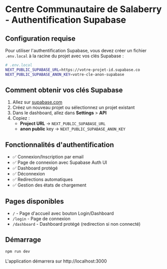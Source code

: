 # Centre Communautaire de Salaberry - Authentification Supabase

## Configuration requise

Pour utiliser l'authentification Supabase, vous devez créer un fichier `.env.local` à la racine du projet avec vos clés Supabase :

```bash
# .env.local
NEXT_PUBLIC_SUPABASE_URL=https://votre-projet-id.supabase.co
NEXT_PUBLIC_SUPABASE_ANON_KEY=votre-cle-anon-supabase
```

## Comment obtenir vos clés Supabase

1. Allez sur [supabase.com](https://supabase.com)
2. Créez un nouveau projet ou sélectionnez un projet existant
3. Dans le dashboard, allez dans **Settings** > **API**
4. Copiez :
   - **Project URL** → `NEXT_PUBLIC_SUPABASE_URL`
   - **anon public** key → `NEXT_PUBLIC_SUPABASE_ANON_KEY`

## Fonctionnalités d'authentification

- ✅ Connexion/Inscription par email
- ✅ Page de connexion avec Supabase Auth UI
- ✅ Dashboard protégé
- ✅ Déconnexion
- ✅ Redirections automatiques
- ✅ Gestion des états de chargement

## Pages disponibles

- `/` - Page d'accueil avec bouton Login/Dashboard
- `/login` - Page de connexion
- `/dashboard` - Dashboard protégé (redirection si non connecté)

## Démarrage

```bash
npm run dev
```

L'application démarrera sur http://localhost:3000
